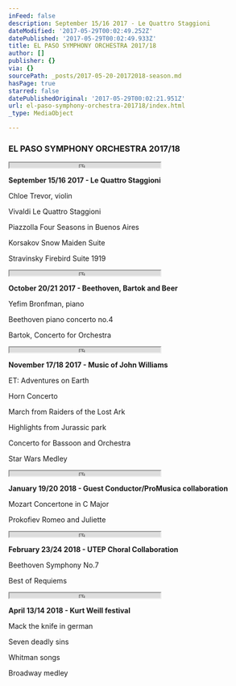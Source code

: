 ```yaml
---
inFeed: false
description: September 15/16 2017 - Le Quattro Staggioni
dateModified: '2017-05-29T00:02:49.252Z'
datePublished: '2017-05-29T00:02:49.933Z'
title: EL PASO SYMPHONY ORCHESTRA 2017/18
author: []
publisher: {}
via: {}
sourcePath: _posts/2017-05-20-20172018-season.md
hasPage: true
starred: false
datePublishedOriginal: '2017-05-29T00:02:21.951Z'
url: el-paso-symphony-orchestra-201718/index.html
_type: MediaObject

---
```

### **EL PASO SYMPHONY ORCHESTRA 2017/18**

<iframe src="https://the-grid.github.io/ed-userhtml/?g=eJwDAAAAAAE" height="10" style=""></iframe>

**September 15/16 2017 - Le Quattro Staggioni**

Chloe Trevor, violin

Vivaldi Le Quattro Staggioni

Piazzolla Four Seasons in Buenos Aires

Korsakov Snow Maiden Suite

Stravinsky Firebird Suite 1919

<iframe src="https://the-grid.github.io/ed-userhtml/?g=eJwDAAAAAAE" height="10" style=""></iframe>

**October 20/21 2017 - Beethoven, Bartok and Beer**

Yefim Bronfman, piano

Beethoven piano concerto no.4

Bartok, Concerto for Orchestra

<iframe src="https://the-grid.github.io/ed-userhtml/?g=eJwDAAAAAAE" height="10" style=""></iframe>

**November 17/18 2017 - Music of John Williams**

ET: Adventures on Earth

Horn Concerto

March from Raiders of the Lost Ark

Highlights from Jurassic park

Concerto for Bassoon and Orchestra

Star Wars Medley

<iframe src="https://the-grid.github.io/ed-userhtml/?g=eJwDAAAAAAE" height="10" style=""></iframe>

**January 19/20 2018 - Guest Conductor/ProMusica collaboration**

Mozart Concertone in C Major

Prokofiev Romeo and Juliette

<iframe src="https://the-grid.github.io/ed-userhtml/?g=eJwDAAAAAAE" height="10" style=""></iframe>

**February 23/24 2018 - UTEP Choral Collaboration**

Beethoven Symphony No.7

Best of Requiems

<iframe src="https://the-grid.github.io/ed-userhtml/?g=eJwDAAAAAAE" height="10" style=""></iframe>

**April 13/14 2018 - Kurt Weill festival**

Mack the knife in german

Seven deadly sins

Whitman songs

Broadway medley